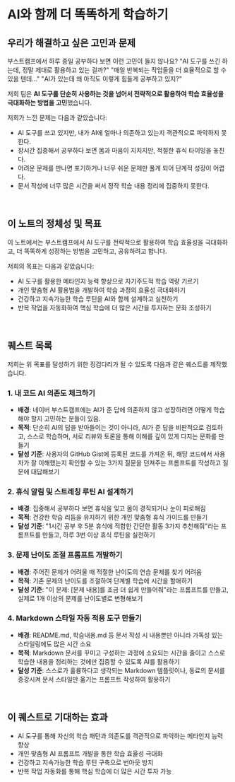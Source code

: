 # **AI와 함께 더 똑똑하게 학습하기**

## **우리가 해결하고 싶은 고민과 문제**

부스트캠프에서 하루 종일 공부하다 보면 이런 고민이 들지 않나요? "AI 도구를 쓰긴 하는데, 정말 제대로 활용하고 있는 걸까?" "매일 반복되는 작업들을 더 효율적으로 할 수 있을 텐데..." "AI가 있는데 왜 아직도 이렇게 힘들게 공부하고 있지?"

저희 팀은 **AI 도구를 단순히 사용하는 것을 넘어서 전략적으로 활용하여 학습 효율성을 극대화하는 방법을 고민**했습니다.

저희가 느낀 문제는 다음과 같았습니다:

- AI 도구를 쓰고 있지만, 내가 AI에 얼마나 의존하고 있는지 객관적으로 파악하지 못한다.
- 장시간 집중해서 공부하다 보면 몸과 마음이 지치지만, 적절한 휴식 타이밍을 놓친다.
- 어려운 문제를 만나면 포기하거나 너무 쉬운 문제만 풀게 되어 단계적 성장이 어렵다.
- 문서 작성에 너무 많은 시간을 써서 정작 학습 내용 정리에 집중하지 못한다.

<br/>

## **이 노트의 정체성 및 목표**

이 노트에서는 부스트캠프에서 AI 도구를 전략적으로 활용하여 학습 효율성을 극대화하고, 더 똑똑하게 성장하는 방법을 고민하고, 공유하려고 합니다.

저희의 목표는 다음과 같았습니다:

- AI 도구를 활용한 메타인지 능력 향상으로 자기주도적 학습 역량 기르기
- 개인 맞춤형 AI 활용법을 개발하여 학습 과정의 효율성 극대화하기
- 건강하고 지속가능한 학습 루틴을 AI와 함께 설계하고 실천하기
- 반복 작업을 자동화하여 핵심 학습에 더 많은 시간을 투자하는 문화 조성하기

<br/>

## **퀘스트 목록**

저희는 위 목표를 달성하기 위한 징검다리가 될 수 있도록 다음과 같은 퀘스트를 제작했습니다.

### **1. 내 코드 AI 의존도 체크하기**

- **배경**: 네이버 부스트캠프에는 AI가 준 답에 의존하지 않고 성장하려면 어떻게 학습해야 할지 고민하는 분들이 있음.
- **목적**: 단순히 AI의 답을 받아들이는 것이 아니라, AI가 준 답을 비판적으로 검토하고, 스스로 학습하며, 서로 리뷰와 토론을 통해 이해를 깊이 있게 다지는 문화를 만들기
- **달성 기준**: 사용자의 GitHub Gist에 등록된 코드를 가져온 뒤, 해당 코드에서 사용자가 잘 이해했는지 확인할 수 있는 3가지 질문을 던져주는 프롬프트를 작성하고 질문에 대답해보기

### **2. 휴식 알림 및 스트레칭 루틴 AI 설계하기**

- **배경**: 집중해서 공부하다 보면 휴식을 잊고 몸이 경직되거나 눈이 피로해짐
- **목적**: 건강한 학습 리듬을 유지하기 위한 개인 맞춤형 휴식 가이드를 만들기
- **달성 기준**: "1시간 공부 후 5분 휴식에 적합한 간단한 활동 3가지 추천해줘"라는 프롬프트를 만들고, 하루 3번 이상 휴식 루틴을 실천하기

### **3. 문제 난이도 조절 프롬프트 개발하기**

- **배경**: 주어진 문제가 어려울 때 적절한 난이도의 연습 문제를 찾기 어려움
- **목적**: 기존 문제의 난이도를 조절하여 단계별 학습에 시간을 할애하기
- **달성 기준**: "이 문제: [문제 내용]를 조금 더 쉽게 만들어줘"라는 프롬프트를 만들고, 실제로 1개 이상의 문제를 난이도별로 변형해보기

### **4. Markdown 스타일 자동 적용 도구 만들기**

- **배경**: README.md, 학습내용.md 등 문서 작성 시 내용뿐만 아니라 가독성 있는 스타일링에도 많은 시간 소요
- **목적**: Markdown 문서를 꾸미고 구성하는 과정에 소요되는 시간을 줄이고 스스로 학습한 내용을 정리하는 것에만 집중할 수 있도록 AI를 활용하기
- **달성 기준**: 스스로가 훌륭하다고 생각되는 Markdown 템플릿이나, 동료의 문서를 증강시켜 문서 스타일만 옮기는 프롬프트 작성하여 활용하기

<br/>

## **이 퀘스트로 기대하는 효과**

- AI 도구를 통해 자신의 학습 패턴과 의존도를 객관적으로 파악하는 메타인지 능력 향상
- 개인 맞춤형 AI 프롬프트 개발을 통한 학습 효율성 극대화
- 건강하고 지속가능한 학습 루틴 구축으로 번아웃 방지
- 반복 작업 자동화를 통해 핵심 학습에 더 많은 시간 투자 가능
